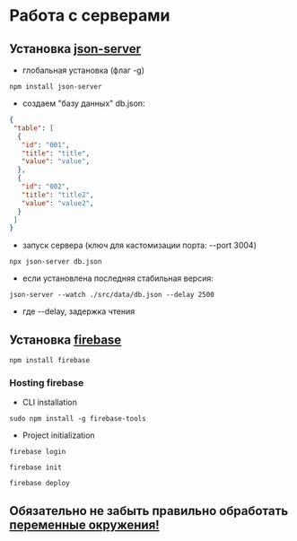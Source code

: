 # Работа с серверами

## Установка [json-server](https://www.npmjs.com/package/json-server)

* глобальная установка (флаг -g)

```shell
npm install json-server
```

* создаем "базу данных" db.json:

```json
{
 "table": [
  {
   "id": "001",
   "title": "title",
   "value": "value",
  },
  {
   "id": "002",
   "title": "title2",
   "value": "value2",
  }
 ]
}
```

* запуск сервера (ключ для кастомизации порта: --port 3004)

```shell
npx json-server db.json
```

* если установлена последняя стабильная версия:

```shell
json-server --watch ./src/data/db.json --delay 2500
```

- где --delay, задержка чтения

## Установка [firebase](https://firebase.google.com/)

```shell
npm install firebase
```

### Hosting firebase

* CLI installation

```shell
sudo npm install -g firebase-tools
```
* Project initialization

```shell
firebase login
```

```shell
firebase init
```

```shell
firebase deploy
```

## Обязательно не забыть правильно обработать [переменные окружения!](https://vite.dev/guide/env-and-mode.html#env-variables-and-modes)
